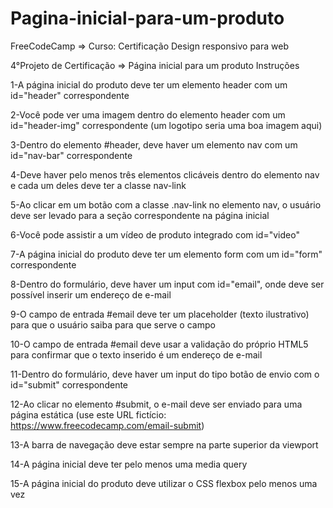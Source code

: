 # Pagina-inicial-para-um-produto
FreeCodeCamp => Curso: Certificação Design responsivo para web

4°Projeto de Certificação => Página inicial para um produto
Instruções

1-A página inicial do produto deve ter um elemento header com um id="header" correspondente

2-Você pode ver uma imagem dentro do elemento header com um id="header-img" correspondente (um logotipo seria uma boa imagem aqui)

3-Dentro do elemento #header, deve haver um elemento nav com um id="nav-bar" correspondente

4-Deve haver pelo menos três elementos clicáveis dentro do elemento nav e cada um deles deve ter a classe nav-link

5-Ao clicar em um botão com a classe .nav-link no elemento nav, o usuário deve ser levado para a seção correspondente na página inicial

6-Você pode assistir a um vídeo de produto integrado com id="video"

7-A página inicial do produto deve ter um elemento form com um id="form" correspondente

8-Dentro do formulário, deve haver um input com id="email", onde deve ser possível inserir um endereço de e-mail

9-O campo de entrada #email deve ter um placeholder (texto ilustrativo) para que o usuário saiba para que serve o campo

10-O campo de entrada #email deve usar a validação do próprio HTML5 para confirmar que o texto inserido é um endereço de e-mail

11-Dentro do formulário, deve haver um input do tipo botão de envio com o id="submit" correspondente

12-Ao clicar no elemento #submit, o e-mail deve ser enviado para uma página estática (use este URL fictício: https://www.freecodecamp.com/email-submit)

13-A barra de navegação deve estar sempre na parte superior da viewport

14-A página inicial deve ter pelo menos uma media query

15-A página inicial do produto deve utilizar o CSS flexbox pelo menos uma vez
